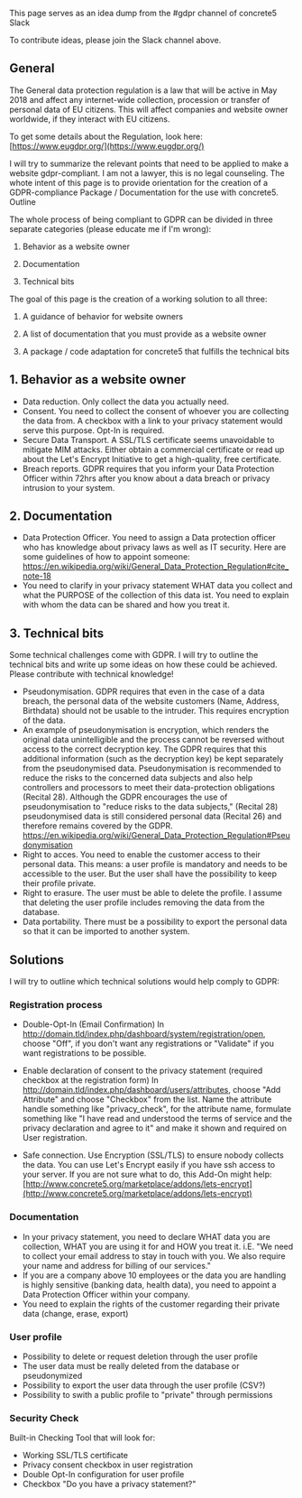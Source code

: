 This page serves as an idea dump from the #gdpr channel of concrete5 Slack

To contribute ideas, please join the Slack channel above.
## General

The General data protection regulation is a law that will be active in May 2018 and affect any internet-wide collection, procession or transfer of personal data of EU citizens. This will affect companies and website owner worldwide, if they interact with EU citizens.

To get some details about the Regulation, look here: [https://www.eugdpr.org/](https://www.eugdpr.org/)

I will try to summarize the relevant points that need to be applied to make a website gdpr-compliant. I am not a lawyer, this is no legal counseling. The whote intent of this page is to provide orientation for the creation of a GDPR-compliance Package / Documentation for the use with concrete5.
Outline

The whole process of being compliant to GDPR can be divided in three separate categories (please educate me if I'm wrong):

1. Behavior as a website owner

2. Documentation

3. Technical bits

The goal of this page is the creation of a working solution to all three:

1. A guidance of behavior for website owners

2. A list of documentation that you must provide as a website owner

3. A package / code adaptation for concrete5 that fulfills the technical bits

## 1. Behavior as a website owner

* Data reduction. Only collect the data you actually need.
* Consent. You need to collect the consent of whoever you are collecting the data from. A checkbox with a link to your privacy statement would serve this purpose. Opt-In is required.
* Secure Data Transport. A SSL/TLS certificate seems unavoidable to mitigate MIM attacks. Either obtain a commercial certificate or read up about the Let's Encrypt Initiative to get a high-quality, free certificate.
* Breach reports. GDPR requires that you inform your Data Protection Officer within 72hrs after you know about a data breach or privacy intrusion to your system.

## 2. Documentation

* Data Protection Officer. You need to assign a Data protection officer who has knowledge about privacy laws as well as IT security.  Here are some guidelines of how to appoint someone: https://en.wikipedia.org/wiki/General_Data_Protection_Regulation#cite_note-18
* You need to clarify in your privacy statement WHAT data you collect and what the PURPOSE of the collection of this data ist. You need to explain with whom the data can be shared and how you treat it.

## 3. Technical bits

Some technical challenges come with GDPR. I will try to outline the technical bits and write up some ideas on how these could be achieved. Please contribute with technical knowledge!

* Pseudonymisation. GDPR requires that even in the case of a data breach, the personal data of the website customers (Name, Address, Birthdata) should not be usable to the intruder. This requires encryption of the data.
* An example of pseudonymisation is encryption, which renders the original data unintelligible and the process cannot be reversed without access to the correct decryption key. The GDPR requires that this additional information (such as the decryption key) be kept separately from the pseudonymised data. Pseudonymisation is recommended to reduce the risks to the concerned data subjects and also help controllers and processors to meet their data-protection obligations (Recital 28). Although the GDPR encourages the use of pseudonymisation to "reduce risks to the data subjects," (Recital 28) pseudonymised data is still considered personal data (Recital 26) and therefore remains covered by the GDPR. https://en.wikipedia.org/wiki/General_Data_Protection_Regulation#Pseudonymisation
* Right to acces. You need to enable the customer access to their personal data. This means: a user profile is mandatory and needs to be accessible to the user. But the user shall have the possibility to keep their profile private.
* Right to erasure. The user must be able to delete the profile. I assume that deleting the user profile includes removing the data from the database.
* Data portability. There must be a possibility to export the personal data so that it can be imported to another system.

## Solutions

I will try to outline which technical solutions would help comply to GDPR:

### Registration process
* Double-Opt-In (Email Confirmation)
In http://domain.tld/index.php/dashboard/system/registration/open, choose "Off", if you don't want any registrations or "Validate" if you want registrations to be possible.

* Enable declaration of consent to the privacy statement (required checkbox at the registration form)
In http://domain.tld/index.php/dashboard/users/attributes, choose "Add Attribute" and choose "Checkbox" from the list. Name the attribute handle something like "privacy_check", for the attribute name, formulate something like "I have read and understood the terms of service and the privacy declaration and agree to it" and make it shown and required on User registration. 

* Safe connection. Use Encryption (SSL/TLS) to ensure nobody collects the data. You can use Let's Encrypt easily if you have ssh access to your server. If you are not sure what to do, this Add-On might help:[http://www.concrete5.org/marketplace/addons/lets-encrypt](http://www.concrete5.org/marketplace/addons/lets-encrypt) 

### Documentation
* In your privacy statement, you need to declare WHAT data you are collection, WHAT you are using it for and HOW you treat it. i.E. "We need to collect your email address to stay in touch with you. We also require your name and address for billing of our services."
* If you are a company above 10 employees or the data you are handling is highly sensitive (banking data, health data), you need to appoint a Data Protection Officer within your company.
* You need to explain the rights of the customer regarding their private data (change, erase, export)

### User profile
* Possibility to delete or request deletion through the user profile
* The user data must be really deleted from the database or pseudonymized
* Possibility to export the user data through the user profile (CSV?)
* Possibility to swith a public profile to "private" through permissions

### Security Check
Built-in Checking Tool that will look for:
* Working SSL/TLS certificate
* Privacy consent checkbox in user registration
* Double Opt-In configuration for user profile
* Checkbox "Do you have a privacy statement?"
